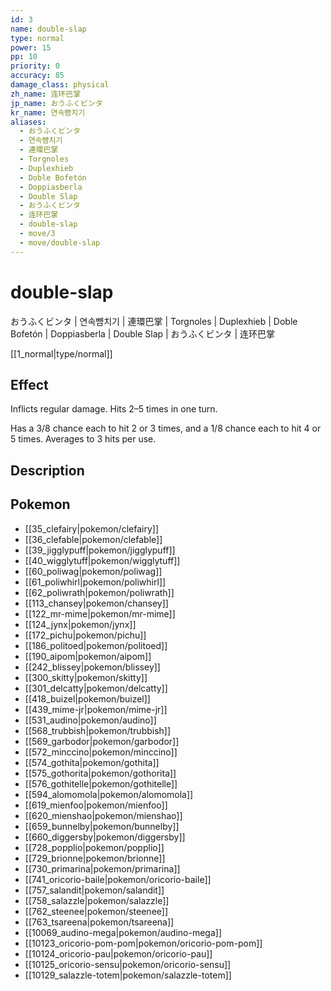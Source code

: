 ```yaml
---
id: 3
name: double-slap
type: normal
power: 15
pp: 10
priority: 0
accuracy: 85
damage_class: physical
zh_name: 连环巴掌
jp_name: おうふくビンタ
kr_name: 연속뺨치기
aliases:
  - おうふくビンタ
  - 연속뺨치기
  - 連環巴掌
  - Torgnoles
  - Duplexhieb
  - Doble Bofetón
  - Doppiasberla
  - Double Slap
  - おうふくビンタ
  - 连环巴掌
  - double-slap
  - move/3
  - move/double-slap
---
```

# double-slap
    
おうふくビンタ | 연속뺨치기 | 連環巴掌 | Torgnoles | Duplexhieb | Doble Bofetón | Doppiasberla | Double Slap | おうふくビンタ | 连环巴掌

[[1_normal|type/normal]]

## Effect

Inflicts regular damage.  Hits 2–5 times in one turn.

Has a 3/8 chance each to hit 2 or 3 times, and a 1/8 chance each to hit 4 or 5 times.  Averages to 3 hits per use.

## Description



## Pokemon

- [[35_clefairy|pokemon/clefairy]]
- [[36_clefable|pokemon/clefable]]
- [[39_jigglypuff|pokemon/jigglypuff]]
- [[40_wigglytuff|pokemon/wigglytuff]]
- [[60_poliwag|pokemon/poliwag]]
- [[61_poliwhirl|pokemon/poliwhirl]]
- [[62_poliwrath|pokemon/poliwrath]]
- [[113_chansey|pokemon/chansey]]
- [[122_mr-mime|pokemon/mr-mime]]
- [[124_jynx|pokemon/jynx]]
- [[172_pichu|pokemon/pichu]]
- [[186_politoed|pokemon/politoed]]
- [[190_aipom|pokemon/aipom]]
- [[242_blissey|pokemon/blissey]]
- [[300_skitty|pokemon/skitty]]
- [[301_delcatty|pokemon/delcatty]]
- [[418_buizel|pokemon/buizel]]
- [[439_mime-jr|pokemon/mime-jr]]
- [[531_audino|pokemon/audino]]
- [[568_trubbish|pokemon/trubbish]]
- [[569_garbodor|pokemon/garbodor]]
- [[572_minccino|pokemon/minccino]]
- [[574_gothita|pokemon/gothita]]
- [[575_gothorita|pokemon/gothorita]]
- [[576_gothitelle|pokemon/gothitelle]]
- [[594_alomomola|pokemon/alomomola]]
- [[619_mienfoo|pokemon/mienfoo]]
- [[620_mienshao|pokemon/mienshao]]
- [[659_bunnelby|pokemon/bunnelby]]
- [[660_diggersby|pokemon/diggersby]]
- [[728_popplio|pokemon/popplio]]
- [[729_brionne|pokemon/brionne]]
- [[730_primarina|pokemon/primarina]]
- [[741_oricorio-baile|pokemon/oricorio-baile]]
- [[757_salandit|pokemon/salandit]]
- [[758_salazzle|pokemon/salazzle]]
- [[762_steenee|pokemon/steenee]]
- [[763_tsareena|pokemon/tsareena]]
- [[10069_audino-mega|pokemon/audino-mega]]
- [[10123_oricorio-pom-pom|pokemon/oricorio-pom-pom]]
- [[10124_oricorio-pau|pokemon/oricorio-pau]]
- [[10125_oricorio-sensu|pokemon/oricorio-sensu]]
- [[10129_salazzle-totem|pokemon/salazzle-totem]]

